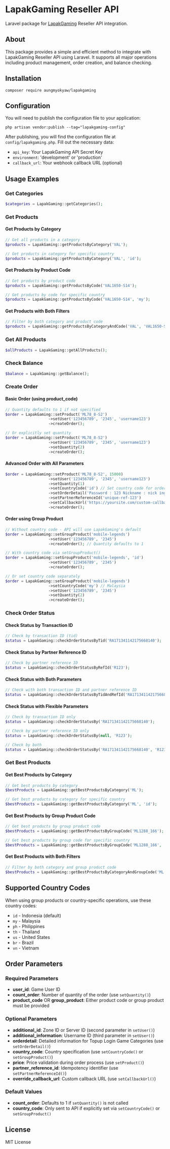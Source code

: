# LapakGaming Reseller API

Laravel package for [LapakGaming](https://www.lapakgaming.com/) Reseller API integration.

## About

This package provides a simple and efficient method to integrate with LapakGaming Reseller API using Laravel. It supports all major operations including product management, order creation, and balance checking.

## Installation

```shell
composer require aungmyokyaw/lapakgaming
```

## Configuration

You will need to publish the configuration file to your application:

```shell
php artisan vendor:publish --tag="lapakgaming-config"
```

After publishing, you will find the configuration file at `config/lapakgaming.php`. Fill out the necessary data:

- `api_key`: Your LapakGaming API Secret Key
- `environment`: 'development' or 'production'
- `callback_url`: Your webhook callback URL (optional)

## Usage Examples

### Get Categories
```php
$categories = LapakGaming::getCategories();
```

### Get Products

#### Get Products by Category
```php
// Get all products in a category
$products = LapakGaming::getProductsByCategory('VAL');

// Get products in category for specific country
$products = LapakGaming::getProductsByCategory('VAL', 'id');
```

#### Get Products by Product Code
```php
// Get products by product code
$products = LapakGaming::getProductsByCode('VAL1650-S14');

// Get products by code for specific country
$products = LapakGaming::getProductsByCode('VAL1650-S14', 'my');
```

#### Get Products with Both Filters
```php
// Filter by both category and product code
$products = LapakGaming::getProductsByCategoryAndCode('VAL', 'VAL1650-S14', 'id');
```

### Get All Products
```php
$allProducts = LapakGaming::getAllProducts();
```

### Check Balance
```php
$balance = LapakGaming::getBalance();
```

### Create Order

#### Basic Order (using product_code)
```php
// Quantity defaults to 1 if not specified
$order = LapakGaming::setProduct('ML78_8-S2')
                   ->setUser('123456789', '2345', 'username123')
                   ->createOrder();

// Or explicitly set quantity
$order = LapakGaming::setProduct('ML78_8-S2')
                   ->setUser('123456789', '2345', 'username123')
                   ->setQuantity(2)
                   ->createOrder();
```

#### Advanced Order with All Parameters
```php
$order = LapakGaming::setProduct('ML78_8-S2', 15000)
                   ->setUser('123456789', '2345', 'username123')
                   ->setQuantity(1)
                   ->setCountryCode('id') // Set country code for order
                   ->setOrderDetail('Password : 123 Nickname : nick ingame Security code : 1234')
                   ->setPartnerReferenceId('unique-ref-123')
                   ->setCallbackUrl('https://yoursite.com/custom-callback')
                   ->createOrder();
```

#### Order using Group Product
```php
// Without country code - API will use LapakGaming's default
$order = LapakGaming::setGroupProduct('mobile-legends')
                   ->setUser('123456789', '2345')
                   ->createOrder(); // Quantity defaults to 1

// With country code via setGroupProduct()
$order = LapakGaming::setGroupProduct('mobile-legends', 'id')
                   ->setUser('123456789', '2345')
                   ->createOrder();

// Or set country code separately
$order = LapakGaming::setGroupProduct('mobile-legends')
                   ->setCountryCode('my') // Malaysia
                   ->setUser('123456789', '2345')
                   ->setQuantity(2)
                   ->createOrder();
```

### Check Order Status

#### Check Status by Transaction ID
```php
// Check by transaction ID (tid)
$status = LapakGaming::checkOrderStatusByTid('RA171341142175668140');
```

#### Check Status by Partner Reference ID
```php
// Check by partner reference ID
$status = LapakGaming::checkOrderStatusByRefId('R123');
```

#### Check Status with Both Parameters
```php
// Check with both transaction ID and partner reference ID
$status = LapakGaming::checkOrderStatusByTidAndRefId('RA171341142175668140', 'R123');
```

#### Check Status with Flexible Parameters
```php
// Check by transaction ID only
$status = LapakGaming::checkOrderStatusBy('RA171341142175668140');

// Check by partner reference ID only
$status = LapakGaming::checkOrderStatusBy(null, 'R123');

// Check by both
$status = LapakGaming::checkOrderStatusBy('RA171341142175668140', 'R123');
```

### Get Best Products

#### Get Best Products by Category
```php
// Get best products by category
$bestProducts = LapakGaming::getBestProductsByCategory('ML');

// Get best products by category for specific country
$bestProducts = LapakGaming::getBestProductsByCategory('ML', 'id');
```

#### Get Best Products by Group Product Code
```php
// Get best products by group product code
$bestProducts = LapakGaming::getBestProductsByGroupCode('ML1288_166');

// Get best products by group code for specific country
$bestProducts = LapakGaming::getBestProductsByGroupCode('ML1288_166', 'my');
```

#### Get Best Products with Both Filters
```php
// Filter by both category and group product code
$bestProducts = LapakGaming::getBestProductsByCategoryAndGroupCode('ML', 'ML1288_166', 'id');
```

## Supported Country Codes

When using group products or country-specific operations, use these country codes:

- `id` - Indonesia (default)
- `my` - Malaysia  
- `ph` - Philippines
- `th` - Thailand
- `us` - United States
- `br` - Brazil
- `vn` - Vietnam

## Order Parameters

### Required Parameters
- **user_id**: Game User ID
- **count_order**: Number of quantity of the order (use `setQuantity()`)
- **product_code** OR **group_product**: Either product code or group product must be provided

### Optional Parameters
- **additional_id**: Zone ID or Server ID (second parameter in `setUser()`)
- **additional_information**: Username ID (third parameter in `setUser()`)
- **orderdetail**: Detailed information for Topup Login Game Categories (use `setOrderDetail()`)
- **country_code**: Country specification (use `setCountryCode()` or `setGroupProduct()`)
- **price**: Price validation during order process (use `setProduct()`)
- **partner_reference_id**: Idempotency identifier (use `setPartnerReferenceId()`)
- **override_callback_url**: Custom callback URL (use `setCallbackUrl()`)

### Default Values
- **count_order**: Defaults to 1 if `setQuantity()` is not called
- **country_code**: Only sent to API if explicitly set via `setCountryCode()` or `setGroupProduct()`

## License

MIT License
